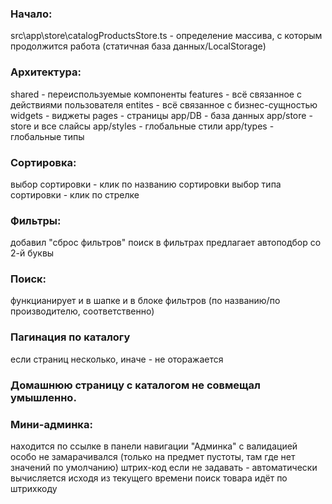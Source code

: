### Начало:

src\app\store\catalogProductsStore.ts - определение массива, с которым продолжится работа (статичная база данных/LocalStorage)

### Архитектура:

shared - переиспользуемые компоненты
features - всё связанное с действиями пользователя
entites - всё связанное с бизнес-сущностью
widgets - виджеты
pages - страницы
app/DB - база данных
app/store - store и все слайсы
app/styles - глобальные стили
app/types - глобальные типы

### Сортировка:

выбор сортировки - клик по названию сортировки
выбор типа сортировки - клик по стрелке

### Фильтры:

добавил "сброс фильтров"
поиск в фильтрах предлагает автоподбор со 2-й буквы

### Поиск:

функцианирует и в шапке и в блоке фильтров (по названию/по производителю, соответственно)

### Пагинация по каталогу

если страниц несколько, иначе - не оторажается

### Домашнюю страницу с каталогом не совмещал умышленно.

### Мини-админка:

находится по ссылке в панели навигации "Админка"
с валидацией особо не замарачивался (только на предмет пустоты, там где нет значений по умолчанию)
штрих-код если не задавать - автоматически вычисляется исходя из текущего времени
поиск товара идёт по штрихкоду
